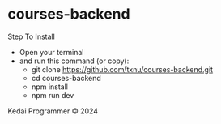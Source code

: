 # courses-backend

Step To Install

- Open your terminal
- and run this command (or copy):
  - git clone https://github.com/txnu/courses-backend.git
  - cd courses-backend
  - npm install
  - npm run dev

Kedai Programmer © 2024
